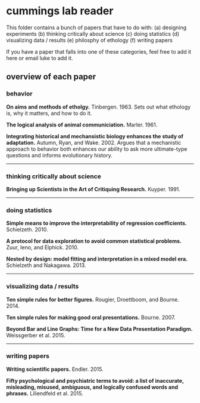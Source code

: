 # cummings lab reader

This folder contains a bunch of papers that have to do with:
(a) designing experiments
(b) thinking critically about science
(c) doing statistics
(d) visualizing data / results
(e) philosphy of ethology 
(f) writing papers

If you have a paper that falls into one of these categories, feel free to add it here or email luke to add it.

## overview of each paper

### behavior

**On aims and methods of etholgy.** Tinbergen. 1963.
Sets out what ethology is, why it matters, and how to do it.

**The logical analysis of animal communiciation.** Marler. 1961.

**Integrating historical and mechansistic biology enhances the study of adaptation.** Autumn, Ryan, and Wake. 2002.
Argues that a mechanistic approach to behavior both enhances our ability to ask more ultimate-type questions and informs evolutionary history.

--------------


### thinking critically about science

**Bringing up Scientists in the Art of Critiquing Research.** Kuyper. 1991.

--------------

### doing statistics

**Simple means to improve the interpretability of regression coefficients.** Schielzeth. 2010.

**A protocol for data exploration to avoid common statistical problems.** Zuur, Ieno, and Elphick. 2010.

**Nested by design: model fitting and interpretation in a mixed model era.** Schielzeth and Nakagawa. 2013.

--------------


### visualizing data / results

**Ten simple rules for better figures.** Rougier, Droettboom, and Bourne. 2014.

**Ten simple rules for making good oral presentations.** Bourne. 2007.

**Beyond Bar and Line Graphs: Time for a New Data Presentation Paradigm.** Weissgerber et al. 2015.

-----------

### writing papers

**Writing scientific papers.** Endler. 2015.

**Fifty psychological and psychiatric terms to avoid: a list of inaccurate, misleading, misused, ambiguous, and logically confused words and phrases.** Liliendfeld et al. 2015.
